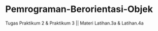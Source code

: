 # Pemrograman-Berorientasi-Objek
Tugas Praktikum 2 &amp; Praktikum 3 || Materi Latihan.3a &amp; Latihan.4a
